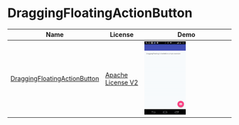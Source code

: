 DraggingFloatingActionButton
======================
Name | License | Demo
--- | --- | ---
[DraggingFloatingActionButton](https://github.com/djalmaafilho/DraggingFloatingActionButton) | [Apache License V2](https://www.apache.org/licenses/LICENSE-2.0) | <img src="demo.gif" width="49%">
